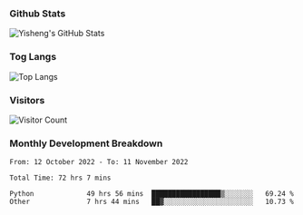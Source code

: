 ### Github Stats
![Yisheng's GitHub Stats](https://github-readme-stats-9qabuvhk1-gongyisheng.vercel.app/api?username=gongyisheng&count_private=true&show_icons=true)
### Tog Langs
![Top Langs](https://github-readme-stats-9qabuvhk1-gongyisheng.vercel.app/api/top-langs/?username=gongyisheng&layout=compact)
### Visitors
![Visitor Count](https://profile-counter.glitch.me/gongyisheng/count.svg)
### Monthly Development Breakdown
<!--START_SECTION:waka-->

```text
From: 12 October 2022 - To: 11 November 2022

Total Time: 72 hrs 7 mins

Python             49 hrs 56 mins  █████████████████▒░░░░░░░   69.24 %
Other              7 hrs 44 mins   ██▓░░░░░░░░░░░░░░░░░░░░░░   10.73 %
```

<!--END_SECTION:waka-->
